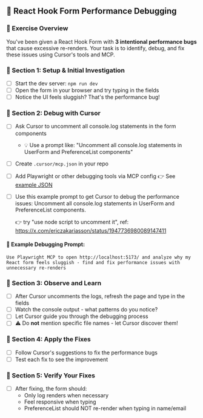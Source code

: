 ## 🐛 React Hook Form Performance Debugging

### 🎯 Exercise Overview
You've been given a React Hook Form with **3 intentional performance bugs** that cause excessive re-renders. Your task is to identify, debug, and fix these issues using Cursor's tools and MCP.

### 🔹 Section 1: Setup & Initial Investigation
- [ ] Start the dev server: `npm run dev`
- [ ] Open the form in your browser and try typing in the fields
- [ ] Notice the UI feels sluggish? That's the performance bug!

### 🔹 Section 2: Debug with Cursor
- [ ] Ask Cursor to uncomment all console.log statements in the form components
  - 💡 Use a prompt like: "Uncomment all console.log statements in UserForm and PreferenceList components"
- [ ] Create `.cursor/mcp.json` in your repo
- [ ] Add Playwright or other debugging tools via MCP config
  👉 See [example JSON](../example-mcp.json)
- [ ] Use this example prompt to get Cursor to debug the performance issues:
Uncomment all console.log statements in UserForm and PreferenceList components.

  👉 try "use node script to uncomment it", ref: https://x.com/ericzakariasson/status/1947736980089147411
#### 📝 Example Debugging Prompt:
```
Use Playwright MCP to open http://localhost:5173/ and analyze why my React form feels sluggish - find and fix performance issues with unnecessary re-renders
```

### 🔹 Section 3: Observe and Learn
- [ ] After Cursor uncomments the logs, refresh the page and type in the fields
- [ ] Watch the console output - what patterns do you notice?
- [ ] Let Cursor guide you through the debugging process
- [ ] ⚠️ Do **not** mention specific file names - let Cursor discover them!

### 🔹 Section 4: Apply the Fixes
- [ ] Follow Cursor's suggestions to fix the performance bugs
- [ ] Test each fix to see the improvement

### 🔹 Section 5: Verify Your Fixes
- [ ] After fixing, the form should:
  - Only log renders when necessary
  - Feel responsive when typing
  - PreferenceList should NOT re-render when typing in name/email
